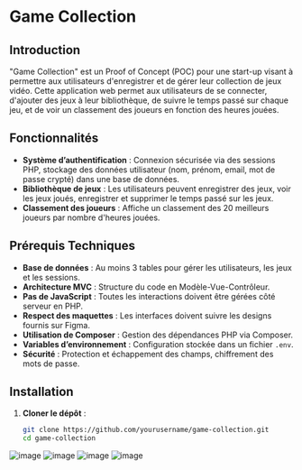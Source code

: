# Game Collection

## Introduction
"Game Collection" est un Proof of Concept (POC) pour une start-up visant à permettre aux utilisateurs d'enregistrer et de gérer leur collection de jeux vidéo. Cette application web permet aux utilisateurs de se connecter, d'ajouter des jeux à leur bibliothèque, de suivre le temps passé sur chaque jeu, et de voir un classement des joueurs en fonction des heures jouées.

## Fonctionnalités
- **Système d’authentification** : Connexion sécurisée via des sessions PHP, stockage des données utilisateur (nom, prénom, email, mot de passe crypté) dans une base de données.
- **Bibliothèque de jeux** : Les utilisateurs peuvent enregistrer des jeux, voir les jeux joués, enregistrer et supprimer le temps passé sur les jeux.
- **Classement des joueurs** : Affiche un classement des 20 meilleurs joueurs par nombre d'heures jouées.

## Prérequis Techniques
- **Base de données** : Au moins 3 tables pour gérer les utilisateurs, les jeux et les sessions.
- **Architecture MVC** : Structure du code en Modèle-Vue-Contrôleur.
- **Pas de JavaScript** : Toutes les interactions doivent être gérées côté serveur en PHP.
- **Respect des maquettes** : Les interfaces doivent suivre les designs fournis sur Figma.
- **Utilisation de Composer** : Gestion des dépendances PHP via Composer.
- **Variables d’environnement** : Configuration stockée dans un fichier `.env`.
- **Sécurité** : Protection et échappement des champs, chiffrement des mots de passe.

## Installation
1. **Cloner le dépôt** :
   ```bash
   git clone https://github.com/yourusername/game-collection.git
   cd game-collection


![image](https://github.com/johannvig/Game-collection/assets/102874093/c84343f8-70d5-4123-8341-f685abe87ffe)
![image](https://github.com/johannvig/Game-collection/assets/102874093/689565bd-7708-4c76-8964-d61d9f83cbaf)
![image](https://github.com/johannvig/Game-collection/assets/102874093/a6d3b610-cf36-4e01-8dec-129f77774643)
![image](https://github.com/johannvig/Game-collection/assets/102874093/42ab695a-a101-4780-b00c-1f51cbf649c7)

